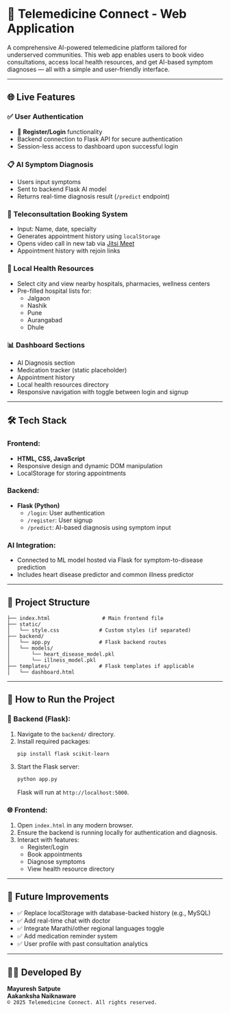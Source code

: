 # 🏥 Telemedicine Connect - Web Application

A comprehensive AI-powered telemedicine platform tailored for underserved communities. This web app enables users to book video consultations, access local health resources, and get AI-based symptom diagnoses — all with a simple and user-friendly interface.

---

## 🌐 Live Features

### ✅ User Authentication
- 🔐 **Register/Login** functionality
- Backend connection to Flask API for secure authentication
- Session-less access to dashboard upon successful login

### 📋 AI Symptom Diagnosis
- Users input symptoms
- Sent to backend Flask AI model
- Returns real-time diagnosis result (`/predict` endpoint)

### 📅 Teleconsultation Booking System
- Input: Name, date, specialty
- Generates appointment history using `localStorage`
- Opens video call in new tab via [Jitsi Meet](https://meet.jit.si/)
- Appointment history with rejoin links

### 📍 Local Health Resources
- Select city and view nearby hospitals, pharmacies, wellness centers
- Pre-filled hospital lists for:
  - Jalgaon
  - Nashik
  - Pune
  - Aurangabad
  - Dhule

### 📊 Dashboard Sections
- AI Diagnosis section
- Medication tracker (static placeholder)
- Appointment history
- Local health resources directory
- Responsive navigation with toggle between login and signup

---

## 🛠️ Tech Stack

### Frontend:
- **HTML, CSS, JavaScript**
- Responsive design and dynamic DOM manipulation
- LocalStorage for storing appointments

### Backend:
- **Flask (Python)**
  - `/login`: User authentication
  - `/register`: User signup
  - `/predict`: AI-based diagnosis using symptom input

### AI Integration:
- Connected to ML model hosted via Flask for symptom-to-disease prediction
- Includes heart disease predictor and common illness predictor

---

## 📁 Project Structure

```
├── index.html                 # Main frontend file
├── static/
│   └── style.css             # Custom styles (if separated)
├── backend/
│   └── app.py                # Flask backend routes
│   └── models/
│       └── heart_disease_model.pkl
│       └── illness_model.pkl
├── templates/                # Flask templates if applicable
│   └── dashboard.html
```

---

## 🚀 How to Run the Project

### 🔧 Backend (Flask):
1. Navigate to the `backend/` directory.
2. Install required packages:
   ```bash
   pip install flask scikit-learn
   ```
3. Start the Flask server:
   ```bash
   python app.py
   ```
   Flask will run at `http://localhost:5000`.

### 🌐 Frontend:
1. Open `index.html` in any modern browser.
2. Ensure the backend is running locally for authentication and diagnosis.
3. Interact with features:
   - Register/Login
   - Book appointments
   - Diagnose symptoms
   - View health resource directory

---

## 📌 Future Improvements

- ✅ Replace localStorage with database-backed history (e.g., MySQL)
- ✅ Add real-time chat with doctor
- ✅ Integrate Marathi/other regional languages toggle
- ✅ Add medication reminder system
- ✅ User profile with past consultation analytics

---
## 👨‍💻 Developed By

**Mayuresh Satpute**  
**Aakanksha Naiknaware**  
`© 2025 Telemedicine Connect. All rights reserved.`